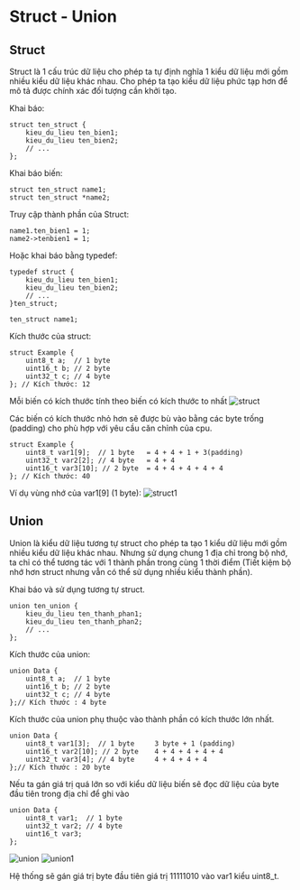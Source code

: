 
# Struct - Union




## Struct
Struct là 1 cấu trúc dữ liệu cho phép ta tự định nghĩa 1 kiểu dữ liệu mới gồm nhiều kiểu dữ liệu khác nhau. Cho phép ta tạo kiểu dữ liệu phức tạp hơn để mô tả được chính xác đối tượng cần khởi tạo.

Khai báo: 
```
struct ten_struct {
    kieu_du_lieu ten_bien1;
    kieu_du_lieu ten_bien2;
    // ...
};
```
Khai báo biến:
```
struct ten_struct name1;
struct ten_struct *name2;
```
Truy cập thành phần của Struct:
```
name1.ten_bien1 = 1;
name2->tenbien1 = 1;
```
Hoặc khai báo bằng typedef:
```
typedef struct {
    kieu_du_lieu ten_bien1;
    kieu_du_lieu ten_bien2;
    // ...
}ten_struct;

ten_struct name1;
```
Kích thước của struct:
```
struct Example {
    uint8_t a;  // 1 byte  
    uint16_t b; // 2 byte
    uint32_t c; // 4 byte
}; // Kích thước: 12
```
Mỗi biến có kích thước tính theo biến có kích thước to nhất
![struct](https://github.com/user-attachments/assets/142d9414-a59b-41a5-9480-3c2f3ff703b9)

Các biến có kích thước nhỏ hơn sẽ được bù vào bằng các byte trống (padding) cho phù hợp với yêu cầu căn chỉnh của cpu.
```
struct Example {
    uint8_t var1[9];  // 1 byte   = 4 + 4 + 1 + 3(padding)
    uint32_t var2[2]; // 4 byte   = 4 + 4 
    uint16_t var3[10]; // 2 byte  = 4 + 4 + 4 + 4 + 4
}; // Kích thước: 40
```
Ví dụ vùng nhớ của var1[9] (1 byte):
![struct1](https://github.com/user-attachments/assets/29d6dbaf-571e-42da-8906-2dd49696a92e)


## Union
Union là kiểu dữ liệu tương tự struct cho phép ta tạo 1 kiểu dữ liệu mới gồm nhiều kiểu dữ liệu khác nhau. Nhưng sử dụng chung 1 địa chỉ trong bộ nhớ, ta chỉ có thể tương tác với 1 thành phần trong cùng 1 thời điểm (Tiết kiệm bộ nhớ hơn struct nhưng vẫn có thể sử dụng nhiều kiểu thành phần).

Khai báo và sử dụng tương tự struct.
```
union ten_union {
    kieu_du_lieu ten_thanh_phan1;
    kieu_du_lieu ten_thanh_phan2;
    // ...
};
```
Kích thước của union:
```
union Data {
    uint8_t a;  // 1 byte
    uint16_t b; // 2 byte
    uint32_t c; // 4 byte
};// Kích thước : 4 byte
```
Kích thước của union phụ thuộc vào thành phần có kích thước lớn nhất.
```
union Data {
    uint8_t var1[3];  // 1 byte     3 byte + 1 (padding)
    uint16_t var2[10]; // 2 byte    4 + 4 + 4 + 4 + 4
    uint32_t var3[4]; // 4 byte     4 + 4 + 4 + 4
};// Kích thước : 20 byte
```
Nếu ta gán giá trị quá lớn so với kiểu dữ liệu biến sẽ đọc dữ liệu của byte đầu tiên trong địa chỉ để ghi vào
```
union Data {
    uint8_t var1;  // 1 byte     
    uint32_t var2; // 4 byte
    uint16_t var3; 
};
```
![union](https://github.com/user-attachments/assets/460de316-5177-49fb-9706-843b28d731dd)
![union1](https://github.com/user-attachments/assets/090d08b5-f80c-487f-bf90-ce05380a9150)

Hệ thống sẽ gán giá trị byte đầu tiên giá trị 11111010 vào var1 kiểu uint8_t.
